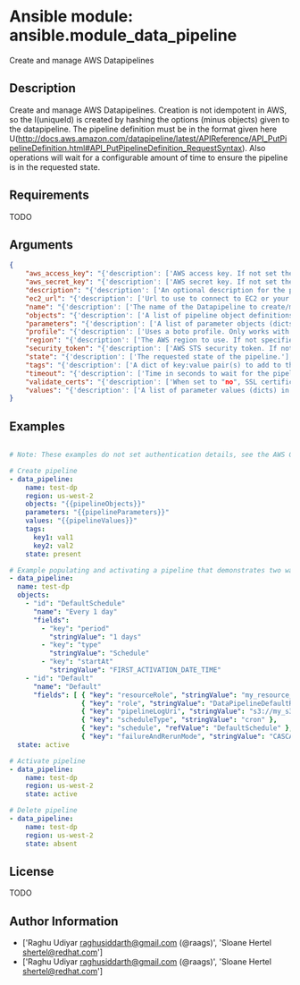 # Ansible module: ansible.module_data_pipeline


Create and manage AWS Datapipelines

## Description

Create and manage AWS Datapipelines. Creation is not idempotent in AWS, so the I(uniqueId) is created by hashing the options (minus objects) given to the datapipeline.
The pipeline definition must be in the format given here U(http://docs.aws.amazon.com/datapipeline/latest/APIReference/API_PutPipelineDefinition.html#API_PutPipelineDefinition_RequestSyntax).
Also operations will wait for a configurable amount of time to ensure the pipeline is in the requested state.

## Requirements

TODO

## Arguments

``` json
{
    "aws_access_key": "{'description': ['AWS access key. If not set then the value of the AWS_ACCESS_KEY_ID, AWS_ACCESS_KEY or EC2_ACCESS_KEY environment variable is used.'], 'aliases': ['ec2_access_key', 'access_key']}",
    "aws_secret_key": "{'description': ['AWS secret key. If not set then the value of the AWS_SECRET_ACCESS_KEY, AWS_SECRET_KEY, or EC2_SECRET_KEY environment variable is used.'], 'aliases': ['ec2_secret_key', 'secret_key']}",
    "description": "{'description': ['An optional description for the pipeline being created.'], 'default': ''}",
    "ec2_url": "{'description': ['Url to use to connect to EC2 or your Eucalyptus cloud (by default the module will use EC2 endpoints). Ignored for modules where region is required. Must be specified for all other modules if region is not used. If not set then the value of the EC2_URL environment variable, if any, is used.']}",
    "name": "{'description': ['The name of the Datapipeline to create/modify/delete.'], 'required': True}",
    "objects": "{'description': ['A list of pipeline object definitions, each of which is a dict that takes the keys C(id), C(name) and C(fields).'], 'suboptions': {'id': {'description': ['The ID of the object.']}, 'name': {'description': ['The name of the object.']}, 'fields': {'description': ['A list of dicts that take the keys C(key) and C(stringValue)/C(refValue). The value is specified as a reference to another object C(refValue) or as a string value C(stringValue) but not as both.']}}}",
    "parameters": "{'description': ['A list of parameter objects (dicts) in the pipeline definition.'], 'suboptions': {'id': {'description': ['The ID of the parameter object.']}, 'attributes': {'description': ['A list of attributes (dicts) of the parameter object. Each attribute takes the keys C(key) and C(stringValue) both of which are strings.']}}}",
    "profile": "{'description': ['Uses a boto profile. Only works with boto >= 2.24.0.'], 'version_added': '1.6'}",
    "region": "{'description': ['The AWS region to use. If not specified then the value of the AWS_REGION or EC2_REGION environment variable, if any, is used. See U(http://docs.aws.amazon.com/general/latest/gr/rande.html#ec2_region)'], 'required': False, 'aliases': ['aws_region', 'ec2_region']}",
    "security_token": "{'description': ['AWS STS security token. If not set then the value of the AWS_SECURITY_TOKEN or EC2_SECURITY_TOKEN environment variable is used.'], 'aliases': ['access_token'], 'version_added': '1.6'}",
    "state": "{'description': ['The requested state of the pipeline.'], 'choices': ['present', 'absent', 'active', 'inactive'], 'default': 'present'}",
    "tags": "{'description': ['A dict of key:value pair(s) to add to the pipeline.']}",
    "timeout": "{'description': ['Time in seconds to wait for the pipeline to transition to the requested state, fail otherwise.'], 'default': 300}",
    "validate_certs": "{'description': ['When set to "no", SSL certificates will not be validated for boto versions >= 2.6.0.'], 'type': 'bool', 'default': True, 'version_added': '1.5'}",
    "values": "{'description': ['A list of parameter values (dicts) in the pipeline definition. Each dict takes the keys C(id) and C(stringValue) both of which are strings.']}",
}
```

## Examples


``` yaml

# Note: These examples do not set authentication details, see the AWS Guide for details.

# Create pipeline
- data_pipeline:
    name: test-dp
    region: us-west-2
    objects: "{{pipelineObjects}}"
    parameters: "{{pipelineParameters}}"
    values: "{{pipelineValues}}"
    tags:
      key1: val1
      key2: val2
    state: present

# Example populating and activating a pipeline that demonstrates two ways of providing pipeline objects
- data_pipeline:
  name: test-dp
  objects:
    - "id": "DefaultSchedule"
      "name": "Every 1 day"
      "fields":
        - "key": "period"
          "stringValue": "1 days"
        - "key": "type"
          "stringValue": "Schedule"
        - "key": "startAt"
          "stringValue": "FIRST_ACTIVATION_DATE_TIME"
    - "id": "Default"
      "name": "Default"
      "fields": [ { "key": "resourceRole", "stringValue": "my_resource_role" },
                  { "key": "role", "stringValue": "DataPipelineDefaultRole" },
                  { "key": "pipelineLogUri", "stringValue": "s3://my_s3_log.txt" },
                  { "key": "scheduleType", "stringValue": "cron" },
                  { "key": "schedule", "refValue": "DefaultSchedule" },
                  { "key": "failureAndRerunMode", "stringValue": "CASCADE" } ]
  state: active

# Activate pipeline
- data_pipeline:
    name: test-dp
    region: us-west-2
    state: active

# Delete pipeline
- data_pipeline:
    name: test-dp
    region: us-west-2
    state: absent


```

## License

TODO

## Author Information
  - ['Raghu Udiyar <raghusiddarth@gmail.com> (@raags)', 'Sloane Hertel <shertel@redhat.com>']
  - ['Raghu Udiyar <raghusiddarth@gmail.com> (@raags)', 'Sloane Hertel <shertel@redhat.com>']
